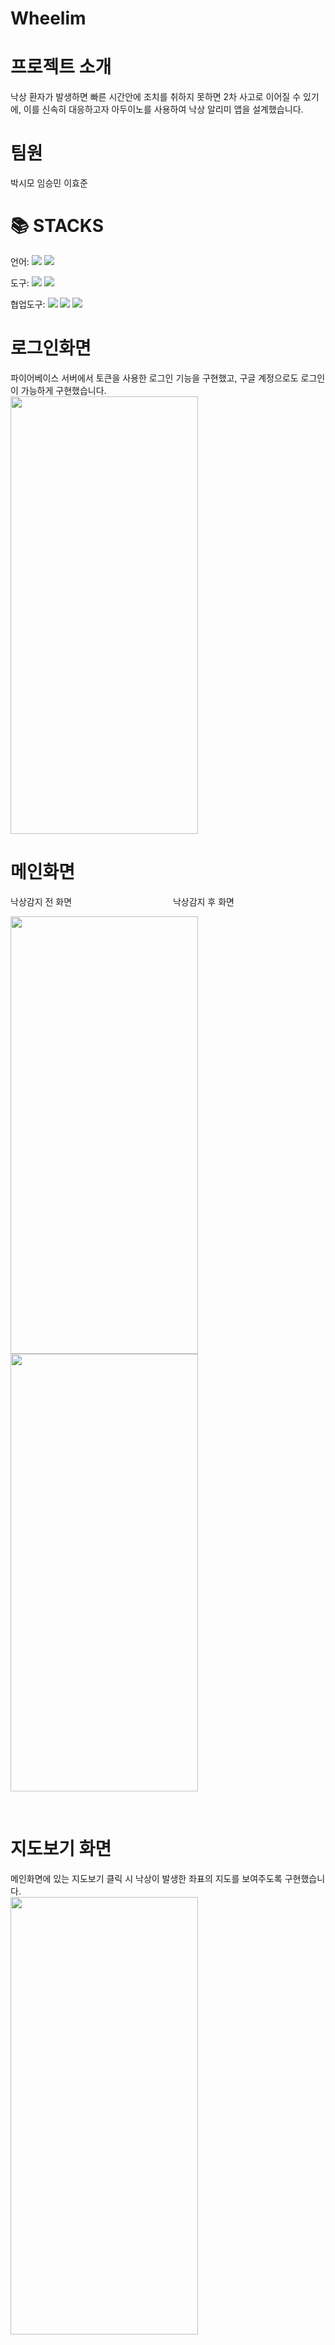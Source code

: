 # Wheelim
# 프로젝트 소개
낙상 환자가 발생하면 빠른 시간안에 조치를 취하지 못하면 2차 사고로 이어질 수 있기에, 이를 신속히 대응하고자 아두이노를 사용하여 낙상 알리미 앱을 설계했습니다. <br>
# 팀원
박시모 임승민 이효준
<h1>📚 STACKS</h1>

언어: <img src="https://img.shields.io/badge/Kotlin-7F52FF?style=for-the-badge&logo=kotlin&logoColor=white">
<img src="https://img.shields.io/badge/C-00599C?style=for-the-badge&logo=c&logoColor=white">
<br>

도구: <img src="https://img.shields.io/badge/AndroidStudio-3DDC84?style=for-the-badge&logo=androidstudio&logoColor=black">
<img src="https://img.shields.io/badge/arduino-00878F?style=for-the-badge&logo=arduino&logoColor=black">
<br>

협업도구: <img src="https://img.shields.io/badge/Discord-5865F2?style=for-the-badge&logo=discord&logoColor=black"> 
<img src="https://img.shields.io/badge/Figma-F24E1E?style=for-the-badge&logo=figma&logoColor=black"> 
<img src="https://img.shields.io/badge/Github-181717?style=for-the-badge&logo=github&logoColor=black">
<br>

# 로그인화면
파이어베이스 서버에서 토큰을 사용한 로그인 기능을 구현했고, 구글 계정으로도 로그인이 가능하게 구현했습니다. <br>
<img src="https://github.com/user-attachments/assets/f2a1474f-5439-4ee6-abef-5b81e670c2d1" width="300" height="700"/><br>

# 메인화면
낙상감지 전 화면              낙상감지 후 화면<br>
<p align = "left">
<img src="https://github.com/user-attachments/assets/108a4f48-4b16-4295-8769-a880b06cb28c" width="300" height="700"/>  
<img src="https://github.com/user-attachments/assets/2125d437-c67c-4e75-81c0-2440038ca57a" width="300" height="700"/><br>
</p> <br>

# 지도보기 화면
메인화면에 있는 지도보기 클릭 시 낙상이 발생한 좌표의 지도를 보여주도록 구현했습니다. <br>
<img src="https://github.com/user-attachments/assets/78b85798-df09-4d04-8b9d-c69ac3570482" width="300" height="700"/><br>
